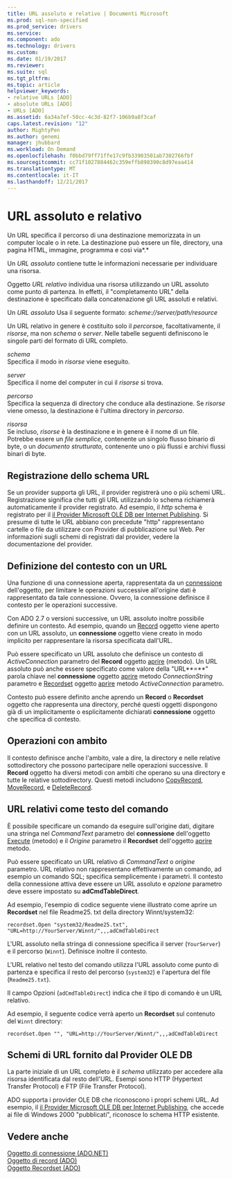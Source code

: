 ```yaml
---
title: URL assoluto e relativo | Documenti Microsoft
ms.prod: sql-non-specified
ms.prod_service: drivers
ms.service: 
ms.component: ado
ms.technology: drivers
ms.custom: 
ms.date: 01/19/2017
ms.reviewer: 
ms.suite: sql
ms.tgt_pltfrm: 
ms.topic: article
helpviewer_keywords:
- relative URLs [ADO]
- absolute URLs [ADO]
- URLs [ADO]
ms.assetid: 6a34a7ef-50cc-4c3d-82f7-106b9a8f3caf
caps.latest.revision: "12"
author: MightyPen
ms.author: genemi
manager: jhubbard
ms.workload: On Demand
ms.openlocfilehash: f0bbd79ff71ffe17c9fb33903501ab7302766fbf
ms.sourcegitcommit: cc71f1027884462c359effb898390c8d97eaa414
ms.translationtype: MT
ms.contentlocale: it-IT
ms.lasthandoff: 12/21/2017
---
```

# <a name="absolute-and-relative-urls"></a>URL assoluto e relativo
Un URL specifica il percorso di una destinazione memorizzata in un computer locale o in rete. La destinazione può essere un file, directory, una pagina HTML, immagine, programma e così via*.*  
  
 Un *URL assoluto* contiene tutte le informazioni necessarie per individuare una risorsa.  
  
 Oggetto *URL relativo* individua una risorsa utilizzando un URL assoluto come punto di partenza. In effetti, il "completamento URL" della destinazione è specificato dalla concatenazione gli URL assoluti e relativi.  
  
 Un *URL assoluto* Usa il seguente formato: *scheme://server/path/resource*  
  
 Un URL relativo in genere è costituito solo il *percorso*e, facoltativamente, il *risorse*, ma non *schema* o *server*. Nelle tabelle seguenti definiscono le singole parti del formato di URL completo.  
  
 *schema*  
 Specifica il modo in *risorse* viene eseguito.  
  
 *server*  
 Specifica il nome del computer in cui il *risorse* si trova.  
  
 *percorso*  
 Specifica la sequenza di directory che conduce alla destinazione. Se *risorse* viene omesso, la destinazione è l'ultima directory in *percorso*.  
  
 *risorsa*  
 Se incluso, *risorse* è la destinazione e in genere è il nome di un file. Potrebbe essere un *file semplice,* contenente un singolo flusso binario di byte, o un *documento strutturato,* contenente uno o più flussi e archivi flussi binari di byte.  
  
## <a name="url-scheme-registration"></a>Registrazione dello schema URL  
 Se un provider supporta gli URL, il provider registrerà uno o più schemi URL. Registrazione significa che tutti gli URL utilizzando lo schema richiamerà automaticamente il provider registrato. Ad esempio, il *http* schema è registrato per il [il Provider Microsoft OLE DB per Internet Publishing](../../../ado/guide/appendixes/microsoft-ole-db-provider-for-internet-publishing.md). Si presume di tutte le URL abbiano con precedute "http" rappresentano cartelle o file da utilizzare con Provider di pubblicazione sul Web. Per informazioni sugli schemi di registrati dal provider, vedere la documentazione del provider.  
  
## <a name="defining-context-with-a-url"></a>Definizione del contesto con un URL  
 Una funzione di una connessione aperta, rappresentata da un [connessione](../../../ado/reference/ado-api/connection-object-ado.md) dell'oggetto, per limitare le operazioni successive all'origine dati è rappresentato da tale connessione. Ovvero, la connessione definisce il contesto per le operazioni successive.  
  
 Con ADO 2.7 o versioni successive, un URL assoluto inoltre possibile definire un contesto. Ad esempio, quando un [Record](../../../ado/reference/ado-api/record-object-ado.md) oggetto viene aperto con un URL assoluto, un **connessione** oggetto viene creato in modo implicito per rappresentare la risorsa specificata dall'URL.  
  
 Può essere specificato un URL assoluto che definisce un contesto di *ActiveConnection* parametro del **Record** oggetto [aprire](../../../ado/reference/ado-api/open-method-ado-record.md) (metodo). Un URL assoluto può anche essere specificato come valore della "URL**=**" parola chiave nel **connessione** oggetto [aprire](../../../ado/reference/ado-api/open-method-ado-connection.md) metodo  *ConnectionString* parametro e [Recordset](../../../ado/reference/ado-api/recordset-object-ado.md) oggetto [aprire](../../../ado/reference/ado-api/open-method-ado-recordset.md) metodo *ActiveConnection* parametro.  
  
 Contesto può essere definito anche aprendo un **Record** o **Recordset** oggetto che rappresenta una directory, perché questi oggetti dispongono già di un implicitamente o esplicitamente dichiarati **connessione**  oggetto che specifica di contesto.  
  
## <a name="scoped-operations"></a>Operazioni con ambito  
 Il contesto definisce anche l'ambito, vale a dire, la directory e nelle relative sottodirectory che possono partecipare nelle operazioni successive. Il **Record** oggetto ha diversi metodi con ambiti che operano su una directory e tutte le relative sottodirectory. Questi metodi includono [CopyRecord](../../../ado/reference/ado-api/copyrecord-method-ado.md), [MoveRecord](../../../ado/reference/ado-api/moverecord-method-ado.md), e [DeleteRecord](../../../ado/reference/ado-api/deleterecord-method-ado.md).  
  
## <a name="relative-urls-as-command-text"></a>URL relativi come testo del comando  
 È possibile specificare un comando da eseguire sull'origine dati, digitare una stringa nel *CommandText* parametro del **connessione** dell'oggetto [Execute](../../../ado/reference/ado-api/execute-method-ado-connection.md) (metodo) e il  *Origine* parametro il **Recordset** dell'oggetto [aprire](../../../ado/reference/ado-api/open-method-ado-recordset.md) metodo.  
  
 Può essere specificato un URL relativo di *CommandText* o *origine* parametro. URL relativo non rappresentano effettivamente un comando, ad esempio un comando SQL; specifica semplicemente i parametri. Il contesto della connessione attiva deve essere un URL assoluto e *opzione* parametro deve essere impostato su **adCmdTableDirect**.  
  
 Ad esempio, l'esempio di codice seguente viene illustrato come aprire un **Recordset** nel file Readme25. txt della directory Winnt/system32:  
  
```  
recordset.Open "system32/Readme25.txt", "URL=http://YourServer/Winnt/",,,adCmdTableDirect  
```  
  
 L'URL assoluto nella stringa di connessione specifica il server (`YourServer`) e il percorso (`Winnt`). Definisce inoltre il contesto.  
  
 L'URL relativo nel testo del comando utilizza l'URL assoluto come punto di partenza e specifica il resto del percorso (`system32`) e l'apertura del file (`Readme25.txt`).  
  
 Il campo Opzioni (`adCmdTableDirect`) indica che il tipo di comando è un URL relativo.  
  
 Ad esempio, il seguente codice verrà aperto un **Recordset** sul contenuto del `Winnt` directory:  
  
```  
recordset.Open "", "URL=http://YourServer/Winnt/",,,adCmdTableDirect  
```  
  
## <a name="ole-db-provider-supplied-url-schemes"></a>Schemi di URL fornito dal Provider OLE DB  
 La parte iniziale di un URL completo è il *schema* utilizzato per accedere alla risorsa identificata dal resto dell'URL. Esempi sono HTTP (Hypertext Transfer Protocol) e FTP (File Transfer Protocol).  
  
 ADO supporta i provider OLE DB che riconoscono i propri schemi URL. Ad esempio, il [il Provider Microsoft OLE DB per Internet Publishing](../../../ado/guide/appendixes/microsoft-ole-db-provider-for-internet-publishing.md)*,* che accede ai file di Windows 2000 "pubblicati", riconosce lo schema HTTP esistente.  
  
## <a name="see-also"></a>Vedere anche  
 [Oggetto di connessione (ADO.NET)](../../../ado/reference/ado-api/connection-object-ado.md)   
 [Oggetto di record (ADO)](../../../ado/reference/ado-api/record-object-ado.md)   
 [Oggetto Recordset (ADO)](../../../ado/reference/ado-api/recordset-object-ado.md)
